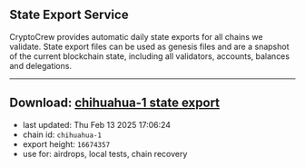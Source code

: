## State Export Service
CryptoCrew provides automatic daily state exports for all chains we validate. State export files can be used as genesis files and are a snapshot of the current blockchain state, including all validators, accounts, balances and delegations.

---
**Download: [chihuahua-1 state export](https://dl-eu2.ccvalidators.com/SERVICE/chihuahua/chihuahua-1_export_16674357.json)**
---

- last updated: Thu Feb 13 2025 17:06:24
- chain id: `chihuahua-1`
- export height: `16674357`
- use for: airdrops, local tests, chain recovery

